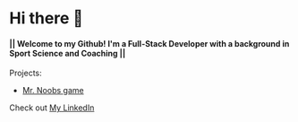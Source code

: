 # Hi there 👋

#### || Welcome to my Github! I'm a Full-Stack Developer with a background in Sport Science and Coaching ||

Projects: 

  - <a href="https://prpedrosa.github.io/Project_1_game/" target="_blank">Mr. Noobs game</a>

Check out <a href="https://www.linkedin.com/in/pedrorpedrosa">My LinkedIn</a>


<!--
**PrPedrosa/PrPedrosa** is a ✨ _special_ ✨ repository because its `README.md` (this file) appears on your GitHub profile.

Here are some ideas to get you started:

- 🔭 I’m currently working on ...
- 🌱 I’m currently learning ...
- 👯 I’m looking to collaborate on ...
- 🤔 I’m looking for help with ...
- 💬 Ask me about ...
- 📫 How to reach me:
-->
